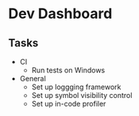 # Dev Dashboard

## Tasks

- CI
  - Run tests on Windows
- General
  - Set up loggging framework
  - Set up symbol visibility control
  - Set up in-code profiler
